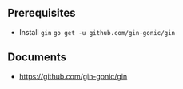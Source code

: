 ## Prerequisites
- Install `gin`
  `go get -u github.com/gin-gonic/gin`

## Documents
- https://github.com/gin-gonic/gin